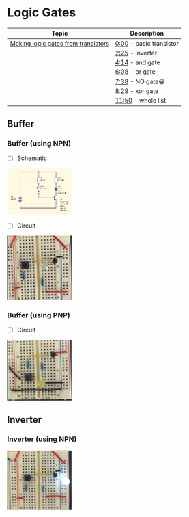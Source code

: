 # Logic Gates

| Topic | Description |
|-|-|
| [Making logic gates from transistors](https://www.youtube.com/watch?v=sTu3LwpF6XI) | [0:00](https://www.youtube.com/watch?v=sTu3LwpF6XI) - basic transistor |
| | [2:25](https://www.youtube.com/watch?v=sTu3LwpF6XI&t=145s) - inverter |
| | [4:14](https://www.youtube.com/watch?v=sTu3LwpF6XI&t=254s)  - and gate |
| | [6:08](https://www.youtube.com/watch?v=sTu3LwpF6XI&t=368s)  - or gate |
| | [7:38](https://www.youtube.com/watch?v=sTu3LwpF6XI&t=458s)  - NO gate😀 |
| | [8:29](https://www.youtube.com/watch?v=sTu3LwpF6XI&t=509s)  - xor gate |
| | [11:50](https://www.youtube.com/watch?v=sTu3LwpF6XI&t=710s)  - whole list |


## Buffer

### Buffer (using NPN)

- [ ] Schematic

<img src=images/s8050_bjt_switch.png width='30%' height='30%' > </img>

- [ ] Circuit

<img src=images/npn_circuit.png width='30%' height='30%' > </img>

### Buffer (using PNP)

- [ ] Circuit

<img src=images/pnp_circuit.png width='30%' height='30%' > </img>



## Inverter

### Inverter (using NPN)

<img src=images/npn_circuit2.png width='30%' height='30%' > </img>

